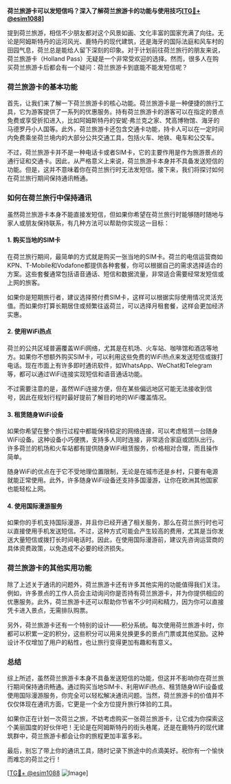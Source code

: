 **荷兰旅游卡可以发短信吗？深入了解荷兰旅游卡的功能与使用技巧[[TG💪+ @esim1088](https://t.me/s/esim1088)]**

提到荷兰旅游，相信不少朋友都对这个风景如画、文化丰富的国家充满了向往。无论是阿姆斯特丹的运河风光、鹿特丹的现代建筑，还是海牙的国际法庭和风车村的田园气息，荷兰总是能给人留下深刻的印象。对于计划前往荷兰旅行的朋友来说，荷兰旅游卡（Holland Pass）无疑是一个非常受欢迎的选择。然而，很多人在购买荷兰旅游卡后都会有一个疑问：荷兰旅游卡到底能不能发短信呢？

### 荷兰旅游卡的基本功能

首先，让我们来了解一下荷兰旅游卡的核心功能。荷兰旅游卡是一种便捷的旅行工具，它为游客提供了一系列的优惠服务。持有荷兰旅游卡的游客可以在指定的景点免费或享受折扣进入，比如阿姆斯特丹的安妮·弗兰克之家、梵高博物馆、海牙的马德罗丹小人国等。此外，荷兰旅游卡还包含交通卡功能，持卡人可以在一定时间内免费乘坐荷兰境内的大部分公共交通工具，包括火车、地铁、电车和公交车。

不过，荷兰旅游卡并不是一种电话卡或者SIM卡，它的主要作用是作为旅游景点的通行证和交通卡。因此，从严格意义上来说，荷兰旅游卡本身并不具备发送短信的功能。但是，这并不意味着你在荷兰旅行时无法发短信。接下来，我们将探讨如何在荷兰旅行期间保持通讯畅通。

### 如何在荷兰旅行中保持通讯

虽然荷兰旅游卡本身不能直接发短信，但如果你希望在荷兰旅行时能够随时随地与家人或朋友保持联系，有几种方法可以帮助你实现这一目标：

#### 1. **购买当地的SIM卡**
   在荷兰旅行期间，最简单的方式就是购买一张当地的SIM卡。荷兰的电信运营商如KPN、T-Mobile和Vodafone都提供各种套餐，你可以根据自己的需求选择适合的方案。这些套餐通常包括语音通话、短信和数据流量，非常适合需要经常发短信或上网的旅客。

   如果你是短期旅行者，建议选择预付费SIM卡，这样可以根据实际使用情况灵活充值。而如果你打算长期居住或频繁往返荷兰，可以选择月租套餐，这样会更加经济实惠。

#### 2. **使用WiFi热点**
   荷兰的公共区域普遍覆盖WiFi网络，尤其是在机场、火车站、咖啡馆和酒店等地方。如果你不想额外购买SIM卡，可以利用这些免费的WiFi热点来发送短信或拨打电话。现在市面上有许多即时通讯软件，如WhatsApp、WeChat和Telegram等，都可以通过WiFi连接实现短信和语音通话功能。

   不过需要注意的是，虽然WiFi连接方便，但在某些偏远地区可能无法接收到信号，因此在规划行程时最好提前了解目的地的WiFi覆盖情况。

#### 3. **租赁随身WiFi设备**
   如果你希望在整个旅行过程中都能保持稳定的网络连接，可以考虑租赁一台随身WiFi设备。这种设备小巧便携，支持多人同时连接，非常适合家庭或团队出行。许多荷兰的机场和火车站都有提供随身WiFi租赁服务，价格相对合理，而且操作简单。

   随身WiFi的优点在于它不受地理位置限制，无论是在城市还是乡村，只要有电源就能正常使用。此外，许多随身WiFi设备还支持多国漫游，让你在欧洲其他国家也能轻松上网。

#### 4. **使用国际漫游服务**
   如果你的手机支持国际漫游，并且你已经开通了相关服务，那么在荷兰旅行时也可以直接使用手机发送短信。不过，这种方式可能会产生较高的费用，尤其是当你发送大量短信或拨打长时间电话时。因此，在使用国际漫游前，建议先咨询运营商的具体资费政策，以免造成不必要的经济损失。

### 荷兰旅游卡的其他实用功能

除了上述关于通讯的问题外，荷兰旅游卡还有许多其他实用的功能值得我们关注。例如，许多景点的工作人员会主动询问你是否持有荷兰旅游卡，并为你提供相应的优惠服务。此外，荷兰旅游卡还可以帮助你节省不少时间和精力，因为你可以直接凭卡进入景点，无需排队购票。

另外，荷兰旅游卡还有一个特别的设计——积分系统。每次使用荷兰旅游卡时，你都可以积累一定的积分，这些积分可以用来兑换更多的景点门票或其他奖励。这种设计不仅增加了用户的粘性，也让旅行变得更加有趣和有意义。

### 总结

综上所述，虽然荷兰旅游卡本身不具备发送短信的功能，但这并不影响你在荷兰旅行期间保持通讯畅通。通过购买当地SIM卡、利用WiFi热点、租赁随身WiFi设备或使用国际漫游服务，你完全可以轻松解决通讯问题。当然，荷兰旅游卡的价值并不仅仅体现在通讯方面，它更是一个全方位提升旅行体验的工具。

如果你正在计划一次荷兰之旅，不妨考虑购买一张荷兰旅游卡，让它成为你探索这个美丽国度的好伙伴吧！无论是在阿姆斯特丹的街头巷尾，还是在鹿特丹的现代建筑群中，荷兰旅游卡都会让你的旅程更加丰富多彩。

最后，别忘了带上你的通讯工具，随时记录下旅途中的点滴美好。祝你有一个愉快而难忘的荷兰之行！

[[TG💪+ @esim1088](https://t.me/s/esim1088) ![Image](https://i.postimg.cc/4NQfJmqS/Snipaste-2025-05-13-00-14-12.png)]